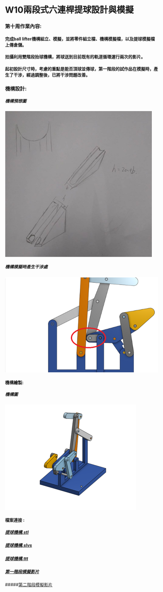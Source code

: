 # W10兩段式六連桿提球設計與模擬

### 第十周作業內容:

#### 完成ball lifter機構組立、模擬，並將零件組立檔、機構模擬檔，以及提球模擬檔上傳倉儲。

#### 拍攝利用雙階段抬球機構，將球送到目前既有的軌道循環運行兩次的影片。

#### 起初設計尺寸時，考慮的重點是能否頂球並傳球，第一階段的試作品在模擬時，產生了干涉，經過調整後，已將干涉問題改善。

### 機構設計:

##### 機構預想圖

![](/assets/775.jpg)

##### 機構模擬時產生干涉處

![](/assets/995.png)

#### 機構繪製:

##### 機構圖

![](/assets/337.png)

#### 檔案連接 :

##### [提球機構.stl](https://github.com/s40523139/cd2018/blob/gh-pages/work10/cd_w11_ag12.stl)

##### [提球機構.slvs](https://github.com/s40523139/cd2018/blob/gh-pages/work10/cd_w11_ag12.slvs)

##### [提球機構.ttt](https://github.com/s40523139/cd2018/blob/gh-pages/work10/cd_w11_ag12.ttt)

##### [第一階段模擬影片](https://www.youtube.com/watch?v=oaV9_zCJxU4&feature=youtu.be)

#####[第二階段模擬影片](https://www.youtube.com/watch?v=2HqXhCBDxmg&feature=youtu.be)

